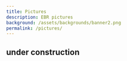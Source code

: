 ```yaml
---
title: Pictures
description: EBR pictures
background: /assets/backgrounds/banner2.png
permalink: /pictures/
---
```


## under construction
